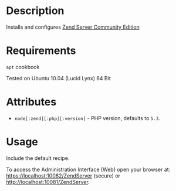 Description
===========

Installs and configures [Zend Server Community Edition](http://www.zend.com/en/products/server-ce/)

Requirements
============

`apt` cookbook

Tested on Ubuntu 10.04 (Lucid Lynx) 64 Bit

Attributes
==========

* `node[:zend][:php][:version]` - PHP version, defaults to `5.3`.

Usage
=====

Include the default recipe. 

To access the Administration Interface (Web) open your browser at:
<https://localhost:10082/ZendServer> (secure) or
<http://localhost:10081/ZendServer>.

